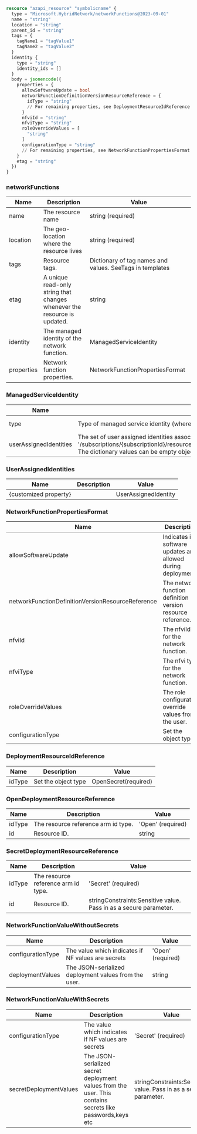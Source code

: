 ```terraform
resource "azapi_resource" "symbolicname" {
  type = "Microsoft.HybridNetwork/networkFunctions@2023-09-01"
  name = "string"
  location = "string"
  parent_id = "string"
  tags = {
    tagName1 = "tagValue1"
    tagName2 = "tagValue2"
  }
  identity {
    type = "string"
    identity_ids = []
  }
  body = jsonencode({
    properties = {
      allowSoftwareUpdate = bool
      networkFunctionDefinitionVersionResourceReference = {
        idType = "string"
        // For remaining properties, see DeploymentResourceIdReference objects
      }
      nfviId = "string"
      nfviType = "string"
      roleOverrideValues = [
        "string"
      ]
      configurationType = "string"
      // For remaining properties, see NetworkFunctionPropertiesFormat objects
    }
    etag = "string"
  })
}

```

### networkFunctions

| Name | Description | Value |
|-|-|-|
| name | The resource name | string (required) |
| location | The geo-location where the resource lives | string (required) |
| tags | Resource tags. | Dictionary of tag names and values. SeeTags in templates |
| etag | A unique read-only string that changes whenever the resource is updated. | string |
| identity | The managed identity of the network function. | ManagedServiceIdentity |
| properties | Network function properties. | NetworkFunctionPropertiesFormat |


### ManagedServiceIdentity

| Name | Description | Value |
|-|-|-|
| type | Type of managed service identity (where both SystemAssigned and UserAssigned types are allowed). | 'None''SystemAssigned''SystemAssigned,UserAssigned''UserAssigned' (required) |
| userAssignedIdentities | The set of user assigned identities associated with the resource. The userAssignedIdentities dictionary keys will be ARM resource ids in the form: '/subscriptions/{subscriptionId}/resourceGroups/{resourceGroupName}/providers/Microsoft.ManagedIdentity/userAssignedIdentities/{identityName}. The dictionary values can be empty objects ({}) in requests. | UserAssignedIdentities |


### UserAssignedIdentities

| Name | Description | Value |
|-|-|-|
| {customized property} |  | UserAssignedIdentity |


### NetworkFunctionPropertiesFormat

| Name | Description | Value |
|-|-|-|
| allowSoftwareUpdate | Indicates if software updates are allowed during deployment. | bool |
| networkFunctionDefinitionVersionResourceReference | The network function definition version resource reference. | DeploymentResourceIdReference |
| nfviId | The nfviId for the network function. | string |
| nfviType | The nfvi type for the network function. | 'AzureArcKubernetes''AzureCore''AzureOperatorNexus''Unknown' |
| roleOverrideValues | The role configuration override values from the user. | string[] |
| configurationType | Set the object type | OpenSecret(required) |


### DeploymentResourceIdReference

| Name | Description | Value |
|-|-|-|
| idType | Set the object type | OpenSecret(required) |


### OpenDeploymentResourceReference

| Name | Description | Value |
|-|-|-|
| idType | The resource reference arm id type. | 'Open' (required) |
| id | Resource ID. | string |


### SecretDeploymentResourceReference

| Name | Description | Value |
|-|-|-|
| idType | The resource reference arm id type. | 'Secret' (required) |
| id | Resource ID. | stringConstraints:Sensitive value. Pass in as a secure parameter. |


### NetworkFunctionValueWithoutSecrets

| Name | Description | Value |
|-|-|-|
| configurationType | The value which indicates if NF  values are secrets | 'Open' (required) |
| deploymentValues | The JSON-serialized deployment values from the user. | string |


### NetworkFunctionValueWithSecrets

| Name | Description | Value |
|-|-|-|
| configurationType | The value which indicates if NF  values are secrets | 'Secret' (required) |
| secretDeploymentValues | The JSON-serialized secret deployment values from the user. This contains secrets like passwords,keys etc | stringConstraints:Sensitive value. Pass in as a secure parameter. |


